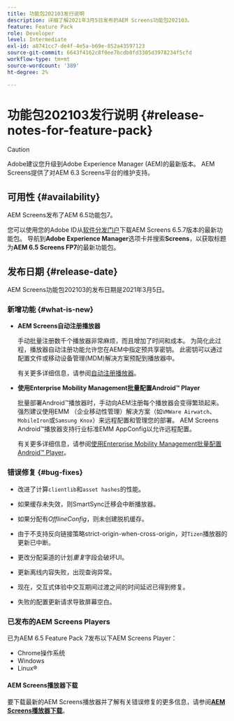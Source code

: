 ```yaml
---
title: 功能包202103发行说明
description: 详细了解2021年3月5日发布的AEM Screens功能包202103。
feature: Feature Pack
role: Developer
level: Intermediate
exl-id: a8741cc7-de4f-4e5a-b69e-852a43597123
source-git-commit: 6643f4162c8f0ee7bcdb0fd3305d3978234f5cfd
workflow-type: tm+mt
source-wordcount: '389'
ht-degree: 2%

---
```


# 功能包202103发行说明 {#release-notes-for-feature-pack}

>[!CAUTION]
>Adobe建议您升级到Adobe Experience Manager (AEM)的最新版本。 AEM Screens提供了对AEM 6.3 Screens平台的维护支持。

## 可用性 {#availability}

AEM Screens发布了AEM 6.5功能包7。

您可以使用您的Adobe ID从[软件分发门户](https://experience.adobe.com/#/downloads/content/software-distribution/en/aem.html)下载AEM Screens 6.5.7版本的最新功能包。 导航到&#x200B;**Adobe Experience Manager**&#x200B;选项卡并搜索&#x200B;**Screens**，以获取标题为&#x200B;**AEM 6.5 Screens FP7**&#x200B;的最新功能包。

## 发布日期 {#release-date}

AEM Screens功能包202103的发布日期是2021年3月5日。

### 新增功能 {#what-is-new}

* **AEM Screens自动注册播放器**

  手动批量注册数千个播放器非常麻烦，而且增加了时间和成本。 为简化此过程，播放器自动注册功能允许您在AEM中指定预共享密钥。 此密钥可以通过配置文件或移动设备管理(MDM)解决方案预配到播放器中。

  有关更多详细信息，请参阅[自动注册播放器](/help/user-guide/auto-registration-players.md)。


* **使用Enterprise Mobility Management批量配置Android™ Player**

  批量部署Android™播放器时，手动向AEM注册每个播放器会变得繁琐起来。 强烈建议使用EMM （企业移动性管理）解决方案（如`VMWare Airwatch`、`MobileIron`或`Samsung Knox`）来远程配置和管理您的部署。 AEM Screens Android™播放器支持行业标准EMM AppConfig以允许远程配置。

  有关更多详细信息，请参阅[使用Enterprise Mobility Management批量配置Android™ Player](/help/user-guide/implementing-android-player.md#implementation)。


### 错误修复 {#bug-fixes}

* 改进了计算`clientlib`和`asset hashes`的性能。

* 如果缓存未失效，则SmartSync迁移会中断播放器。

* 如果分配有&#x200B;*OfflineConfig*，则未创建脱机缓存。

* 由于不支持反向链接策略strict-origin-when-cross-origin，对`Tizen`播放器的更新已中断。

* 更改分配渠道的计划&#x200B;*重复*&#x200B;字段会破坏UI。

* 更新离线内容失败，出现查询异常。

* 现在，交互式体验中交互期间过渡之间的时间延迟已得到修复。

* 失败的配置更新请求导致屏幕空白。

### 已发布的AEM Screens Players

已为AEM 6.5 Feature Pack 7发布以下AEM Screens Player：

* Chrome操作系统
* Windows
* Linux®

#### AEM Screens播放器下载

要下载最新的AEM Screens播放器并了解有关错误修复的更多信息，请参阅&#x200B;**[AEM Screens播放器下载](https://download.macromedia.com/screens/index.html)**。
